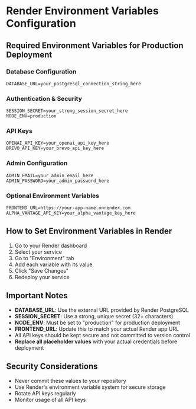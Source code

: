 # Render Environment Variables Configuration

## Required Environment Variables for Production Deployment

### Database Configuration
```
DATABASE_URL=your_postgresql_connection_string_here
```

### Authentication & Security
```
SESSION_SECRET=your_strong_session_secret_here
NODE_ENV=production
```

### API Keys
```
OPENAI_API_KEY=your_openai_api_key_here
BREVO_API_KEY=your_brevo_api_key_here
```

### Admin Configuration
```
ADMIN_EMAIL=your_admin_email_here
ADMIN_PASSWORD=your_admin_password_here
```

### Optional Environment Variables
```
FRONTEND_URL=https://your-app-name.onrender.com
ALPHA_VANTAGE_API_KEY=your_alpha_vantage_key_here
```

## How to Set Environment Variables in Render

1. Go to your Render dashboard
2. Select your service
3. Go to "Environment" tab
4. Add each variable with its value
5. Click "Save Changes"
6. Redeploy your service

## Important Notes

- **DATABASE_URL**: Use the external URL provided by Render PostgreSQL
- **SESSION_SECRET**: Use a strong, unique secret (32+ characters)
- **NODE_ENV**: Must be set to "production" for production deployment
- **FRONTEND_URL**: Update this to match your actual Render app URL
- All API keys should be kept secure and not committed to version control
- **Replace all placeholder values** with your actual credentials before deployment

## Security Considerations

- Never commit these values to your repository
- Use Render's environment variable system for secure storage
- Rotate API keys regularly
- Monitor usage of all API keys

